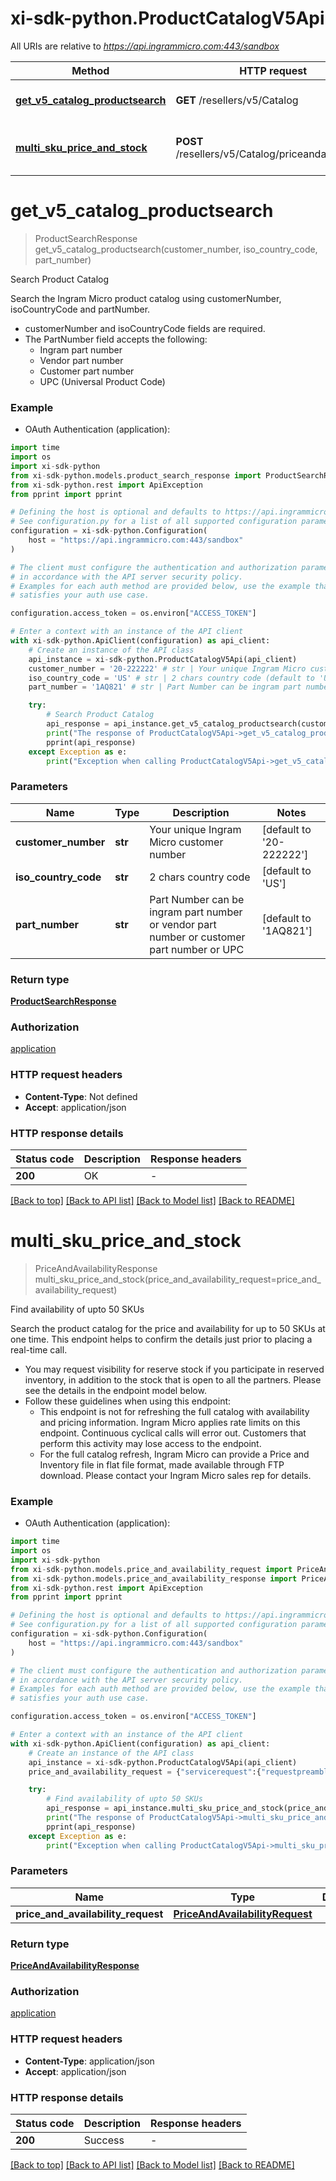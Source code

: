 # xi-sdk-python.ProductCatalogV5Api

All URIs are relative to *https://api.ingrammicro.com:443/sandbox*

Method | HTTP request | Description
------------- | ------------- | -------------
[**get_v5_catalog_productsearch**](ProductCatalogV5Api.md#get_v5_catalog_productsearch) | **GET** /resellers/v5/Catalog | Search Product Catalog
[**multi_sku_price_and_stock**](ProductCatalogV5Api.md#multi_sku_price_and_stock) | **POST** /resellers/v5/Catalog/priceandavailability | Find availability of upto 50 SKUs


# **get_v5_catalog_productsearch**
> ProductSearchResponse get_v5_catalog_productsearch(customer_number, iso_country_code, part_number)

Search Product Catalog

Search the Ingram Micro product catalog using customerNumber, isoCountryCode and partNumber.<ul><li>customerNumber and isoCountryCode fields are required.</li><li>The PartNumber field accepts the following:<ul><li>Ingram part number</li><li>Vendor part number</li><li>Customer part number</li><li>UPC (Universal Product Code)</li></ul></li></ul>

### Example

* OAuth Authentication (application):

```python
import time
import os
import xi-sdk-python
from xi-sdk-python.models.product_search_response import ProductSearchResponse
from xi-sdk-python.rest import ApiException
from pprint import pprint

# Defining the host is optional and defaults to https://api.ingrammicro.com:443/sandbox
# See configuration.py for a list of all supported configuration parameters.
configuration = xi-sdk-python.Configuration(
    host = "https://api.ingrammicro.com:443/sandbox"
)

# The client must configure the authentication and authorization parameters
# in accordance with the API server security policy.
# Examples for each auth method are provided below, use the example that
# satisfies your auth use case.

configuration.access_token = os.environ["ACCESS_TOKEN"]

# Enter a context with an instance of the API client
with xi-sdk-python.ApiClient(configuration) as api_client:
    # Create an instance of the API class
    api_instance = xi-sdk-python.ProductCatalogV5Api(api_client)
    customer_number = '20-222222' # str | Your unique Ingram Micro customer number (default to '20-222222')
    iso_country_code = 'US' # str | 2 chars country code (default to 'US')
    part_number = '1AQ821' # str | Part Number can be ingram part number or vendor part number or customer part number or UPC (default to '1AQ821')

    try:
        # Search Product Catalog
        api_response = api_instance.get_v5_catalog_productsearch(customer_number, iso_country_code, part_number)
        print("The response of ProductCatalogV5Api->get_v5_catalog_productsearch:\n")
        pprint(api_response)
    except Exception as e:
        print("Exception when calling ProductCatalogV5Api->get_v5_catalog_productsearch: %s\n" % e)
```



### Parameters


Name | Type | Description  | Notes
------------- | ------------- | ------------- | -------------
 **customer_number** | **str**| Your unique Ingram Micro customer number | [default to &#39;20-222222&#39;]
 **iso_country_code** | **str**| 2 chars country code | [default to &#39;US&#39;]
 **part_number** | **str**| Part Number can be ingram part number or vendor part number or customer part number or UPC | [default to &#39;1AQ821&#39;]

### Return type

[**ProductSearchResponse**](ProductSearchResponse.md)

### Authorization

[application](../README.md#application)

### HTTP request headers

 - **Content-Type**: Not defined
 - **Accept**: application/json

### HTTP response details

| Status code | Description | Response headers |
|-------------|-------------|------------------|
**200** | OK |  -  |

[[Back to top]](#) [[Back to API list]](../README.md#documentation-for-api-endpoints) [[Back to Model list]](../README.md#documentation-for-models) [[Back to README]](../README.md)

# **multi_sku_price_and_stock**
> PriceAndAvailabilityResponse multi_sku_price_and_stock(price_and_availability_request=price_and_availability_request)

Find availability of upto 50 SKUs

Search the product catalog for the price and availability for up to 50 SKUs at one time. This endpoint helps to confirm the details just prior to placing a real-time call.<ul><li>You may request visibility for reserve stock if you participate in reserved inventory, in addition to the stock that is open to all the partners. Please see the details in the endpoint model below.</li><li>Follow these guidelines when using this endpoint:<ul><li>This endpoint is not for refreshing the full catalog with availability and pricing information. Ingram Micro applies rate limits on this endpoint. Continuous cyclical calls will error out. Customers that perform this activity may lose access to the endpoint.</li><li>For the full catalog refresh, Ingram Micro can provide a Price and Inventory file in flat file format, made available through FTP download. Please contact your Ingram Micro sales rep for details.</li></ul></li></ul>

### Example

* OAuth Authentication (application):

```python
import time
import os
import xi-sdk-python
from xi-sdk-python.models.price_and_availability_request import PriceAndAvailabilityRequest
from xi-sdk-python.models.price_and_availability_response import PriceAndAvailabilityResponse
from xi-sdk-python.rest import ApiException
from pprint import pprint

# Defining the host is optional and defaults to https://api.ingrammicro.com:443/sandbox
# See configuration.py for a list of all supported configuration parameters.
configuration = xi-sdk-python.Configuration(
    host = "https://api.ingrammicro.com:443/sandbox"
)

# The client must configure the authentication and authorization parameters
# in accordance with the API server security policy.
# Examples for each auth method are provided below, use the example that
# satisfies your auth use case.

configuration.access_token = os.environ["ACCESS_TOKEN"]

# Enter a context with an instance of the API client
with xi-sdk-python.ApiClient(configuration) as api_client:
    # Create an instance of the API class
    api_instance = xi-sdk-python.ProductCatalogV5Api(api_client)
    price_and_availability_request = {"servicerequest":{"requestpreamble":{"customernumber":"20-222223","isocountrycode":"US"},"priceandstockrequest":{"showwarehouseavailability":"True","extravailabilityflag":"Y","item":[{"ingrampartnumber":"TB6489","quantity":1},{"ingrampartnumber":"1AQ821","quantity":1}],"includeallsystems":false}}} # PriceAndAvailabilityRequest |  (optional)

    try:
        # Find availability of upto 50 SKUs
        api_response = api_instance.multi_sku_price_and_stock(price_and_availability_request=price_and_availability_request)
        print("The response of ProductCatalogV5Api->multi_sku_price_and_stock:\n")
        pprint(api_response)
    except Exception as e:
        print("Exception when calling ProductCatalogV5Api->multi_sku_price_and_stock: %s\n" % e)
```



### Parameters


Name | Type | Description  | Notes
------------- | ------------- | ------------- | -------------
 **price_and_availability_request** | [**PriceAndAvailabilityRequest**](PriceAndAvailabilityRequest.md)|  | [optional] 

### Return type

[**PriceAndAvailabilityResponse**](PriceAndAvailabilityResponse.md)

### Authorization

[application](../README.md#application)

### HTTP request headers

 - **Content-Type**: application/json
 - **Accept**: application/json

### HTTP response details

| Status code | Description | Response headers |
|-------------|-------------|------------------|
**200** | Success |  -  |

[[Back to top]](#) [[Back to API list]](../README.md#documentation-for-api-endpoints) [[Back to Model list]](../README.md#documentation-for-models) [[Back to README]](../README.md)

